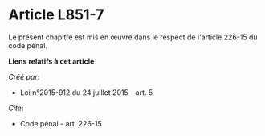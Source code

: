 # Article L851-7

Le présent chapitre est mis en œuvre dans le respect de l'article 226-15 du code pénal.

**Liens relatifs à cet article**

_Créé par_:

  - Loi n°2015-912 du 24 juillet 2015 - art. 5

_Cite_:

  - Code pénal - art. 226-15
